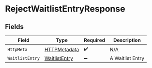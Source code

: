 # RejectWaitlistEntryResponse


## Fields

| Field                                                     | Type                                                      | Required                                                  | Description                                               |
| --------------------------------------------------------- | --------------------------------------------------------- | --------------------------------------------------------- | --------------------------------------------------------- |
| `HttpMeta`                                                | [HTTPMetadata](../../Models/Components/HTTPMetadata.md)   | :heavy_check_mark:                                        | N/A                                                       |
| `WaitlistEntry`                                           | [WaitlistEntry](../../Models/Components/WaitlistEntry.md) | :heavy_minus_sign:                                        | A Waitlist Entry                                          |